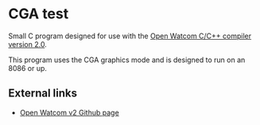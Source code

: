 # CGA test

Small C program designed for use with the [Open Watcom C/C++ compiler version 2.0](https://github.com/open-watcom/open-watcom-v2).

This program uses the CGA graphics mode and is designed to run on an 8086 or up.

## External links

* [Open Watcom v2 Github page](https://github.com/open-watcom/open-watcom-v2)
